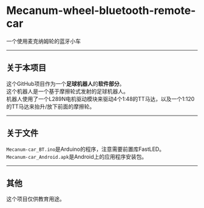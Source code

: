 # Mecanum-wheel-bluetooth-remote-car
一个使用麦克纳姆轮的蓝牙小车

---
## 关于本项目
这个GitHub项目作为一个**足球机器人**的**软件部分**。  
这个机器人是一个基于摩擦轮式发射的足球机器人。  
机器人使用了一个L289N电机驱动模块来驱动4个1:48的TT马达，以及一个1:120的TT马达来抬升/放下前面的摩擦轮。

---
## 关于文件
```Mecanum-car_BT.ino```是Arduino的程序，注意需要前置库FastLED。  
```Mecanum-car_Android.apk```是Android上的应用程序安装包。  

---
## 其他
这个项目仅供教育用途。